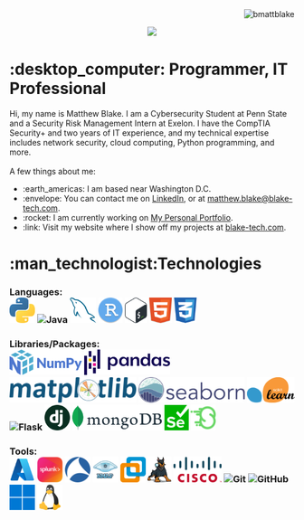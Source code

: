 <img align="right" src="https://visitor-badge.laobi.icu/badge?page_id=bmattblake.bmattblake" alt="bmattblake">    
<br>
<p align="center">
  <a href="https://git.io/typing-svg">
    <img src="https://readme-typing-svg.herokuapp.com/?lines=Hi!+%F0%9F%91%8B+I'm+Matthew!;Nice+to+meet+you!!&center=true&size=30">
  </a>
<p>
   <h1>	:desktop_computer: Programmer, IT Professional</h1>
<p>
  Hi, my name is Matthew Blake. I am a Cybersecurity Student at Penn State and a Security Risk Management Intern at Exelon. I have the CompTIA Security+ and two years of IT experience, and my technical expertise includes network security, cloud computing, Python programming, and more. 
  <br>
  <br>
  A few things about me:
  <ul>
    <li> :earth_americas: I am based near Washington D.C.</li>
    <li> :envelope: You can contact me on <a href="https://www.linkedin.com/in/matthew-at-psu/"> LinkedIn</a>, or at <a href="mailto:matthew.blake@blake-tech.com"> matthew.blake@blake-tech.com</a>.</li>
    <li> :rocket: I am currently working on <a href="https://github.com/bmattblake/personal-portfolio">My Personal Portfolio</a>.</li>
    <li> :link: Visit my website where I show off my projects at <a href="https://blake-tech.com">blake-tech.com</a>.</li>
  </ul>

<h1> :man_technologist:Technologies</h2>
<h3>
  Languages: <br>
  <img title="Python" height="45" src="images/python.png">
  <img title="Java" height="45" src="images/java-original.svg">
  <img title="MySQL" height="45" src="images/mysql.png">
  <img title="R" height="45" src="images/rstudio.png">
  <img title="Bash" height="45" src="images/bash.png">
  <img title="HTML5" height="45" src="images/html5.png">
  <img title="CSS" height="45" src="images/css.png">
</h3>
<be>

<h3>
  Libraries/Packages: <br>
  <img title="NumPy" height="45" src="images/numpy.png">
  <img title="Pandas" height="45" src="images/pandas.png">
  <img title="Matplotlib" height="45" src="images/matplotlib.png">
  <img title="Seaborn" height="45" src="images/seaborn.png">
  <img title="Scikit Learn" height="45" src="images/Scikit_learn.png">
  <img title="Flask" height="45" src="images/flask.png">
  <img title="Django" height="45" src="images/django.png">
  <img title="MonngoDB" height="45" src="images/mongodb.png">
  <img title="Selenium" height="45" src="images/selenium.png">
  <img title="Scapy" height="45" src="images/scapy.png">
</h3>
<h3>
  Tools: <br>
  <img title="Azure" height="45" src="images/azure.png">
  <img title="Splunk" height="45" src="images/splunk.png">
  <img title="Wireshark" height="45" src="images/wireshark.png">
  <img title="Nmap" height="45" src="images/nmap.png">
  <img title="VMware" height="45" src="images/vmware.png">
  <img title="Autopsy" height="45" src="images/autopsy.png">
  <img title="Cisco" height="45" src="images/cisco.png">
  <img title="Git" height="45" src="images/git-original.svg">
  <img title="GitHub" height="45" src="images/github.svg">
  <img title="Windows" height="45" src="images/windows.png">
  <img title="Linux" height="45" src="images/linux.png">
</h3>
